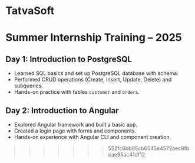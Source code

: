 
# TatvaSoft
# Summer Internship Training – 2025

## Day 1: Introduction to PostgreSQL
- Learned SQL basics and set up PostgreSQL database with schema.
- Performed CRUD operations (Create, Insert, Update, Delete) and subqueries.
- Hands-on practice with tables `customer` and `orders`.

## Day 2: Introduction to Angular
- Explored Angular framework and built a basic app.
- Created a login page with forms and components.
- Hands-on experience with Angular CLI and component creation.
>>>>>>> 552fc6bb05cb6545e4572aec8fbeae95ac41df12

